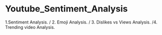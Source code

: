 # Youtube_Sentiment_Analysis
1.Sentiment Analysis.  / 2. Emoji Analysis.  / 3. Dislikes vs Views Analysis.  /4. Trending video Analysis.
